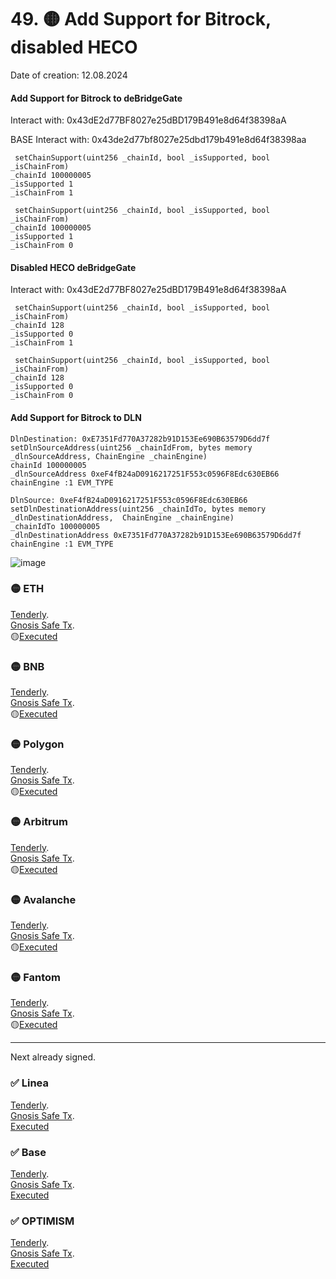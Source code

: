 



# 49. 🟡 Add Support for Bitrock, disabled HECO
Date of creation: 12.08.2024

#### Add Support for Bitrock to deBridgeGate
Interact with: 0x43dE2d77BF8027e25dBD179B491e8d64f38398aA

BASE Interact with: 0x43de2d77bf8027e25dbd179b491e8d64f38398aa

```
 setChainSupport(uint256 _chainId, bool _isSupported, bool _isChainFrom) 
_chainId 100000005
_isSupported 1
_isChainFrom 1
```
```
 setChainSupport(uint256 _chainId, bool _isSupported, bool _isChainFrom) 
_chainId 100000005
_isSupported 1
_isChainFrom 0
```

#### Disabled HECO deBridgeGate
Interact with: 0x43dE2d77BF8027e25dBD179B491e8d64f38398aA

```
 setChainSupport(uint256 _chainId, bool _isSupported, bool _isChainFrom) 
_chainId 128
_isSupported 0
_isChainFrom 1
```
```
 setChainSupport(uint256 _chainId, bool _isSupported, bool _isChainFrom) 
_chainId 128
_isSupported 0
_isChainFrom 0
```


####  Add Support for Bitrock to DLN

```
DlnDestination: 0xE7351Fd770A37282b91D153Ee690B63579D6dd7f
setDlnSourceAddress(uint256 _chainIdFrom, bytes memory _dlnSourceAddress, ChainEngine _chainEngine)
chainId 100000005
_dlnSourceAddress 0xeF4fB24aD0916217251F553c0596F8Edc630EB66
chainEngine :1 EVM_TYPE
```

```
DlnSource: 0xeF4fB24aD0916217251F553c0596F8Edc630EB66
setDlnDestinationAddress(uint256 _chainIdTo, bytes memory _dlnDestinationAddress,  ChainEngine _chainEngine)
_chainIdTo 100000005
_dlnDestinationAddress 0xE7351Fd770A37282b91D153Ee690B63579D6dd7f
chainEngine :1 EVM_TYPE
```

![image](https://github.com/user-attachments/assets/da99f7e2-e75a-4796-83c0-8e3723c9dd35)

### 🟡 ETH 
[Tenderly](https://dashboard.tenderly.co/public/safe/safe-apps/simulator/3d9ae9fa-99b2-4bdb-a741-d87d872cacb5).   
[Gnosis Safe Tx](https://app.safe.global/transactions/tx?id=multisig_0x6bec1faF33183e1Bc316984202eCc09d46AC92D5_0xb8ba0c56c8a7a301fb254ba5c0fdf89d903f5d752b1e92e0cc819ade452e3eda&safe=eth:0x6bec1faF33183e1Bc316984202eCc09d46AC92D5).   
🟡[Executed]()

### 🟡 BNB
[Tenderly](https://dashboard.tenderly.co/public/safe/safe-apps/simulator/edd32776-2f08-486c-bf42-94d5377b9a52).   
[Gnosis Safe Tx](https://app.safe.global/transactions/tx?id=multisig_0xA52842cD43fA8c4B6660E443194769531d45b265_0x70a9acb2ebd86d3def08080fabb66ef1fb365108e66e1e590b7e5c65d9cd7e96&safe=bnb:0xA52842cD43fA8c4B6660E443194769531d45b265).   
🟡[Executed]()

### 🟡 Polygon
[Tenderly](https://dashboard.tenderly.co/public/safe/safe-apps/simulator/45c5be3d-a0df-4126-8f6f-c421bb5d7273/logs).   
[Gnosis Safe Tx](https://app.safe.global/transactions/tx?id=multisig_0xA52842cD43fA8c4B6660E443194769531d45b265_0x4ecda20264e8a42b4e8e2ef8376330dbaedd5158129b14dd3cf34c81d67d918d&safe=matic:0xA52842cD43fA8c4B6660E443194769531d45b265).   
🟡[Executed]()

### 🟡 Arbitrum
[Tenderly](https://dashboard.tenderly.co/public/safe/safe-apps/simulator/ef305d68-12e5-4324-8c1d-8c7509b42a5c).   
[Gnosis Safe Tx](https://app.safe.global/transactions/tx?id=multisig_0xA52842cD43fA8c4B6660E443194769531d45b265_0x11de5d55b6f13a8c508b27e28add69a0aa4b057f31cf48bb86405625651ff673&safe=arb1:0xA52842cD43fA8c4B6660E443194769531d45b265).   
🟡[Executed]()

### 🟡 Avalanche
[Tenderly](https://dashboard.tenderly.co/public/safe/safe-apps/simulator/4c362e78-73ae-4380-90d2-719c55302891/logs).   
[Gnosis Safe Tx](https://app.safe.global/transactions/tx?id=multisig_0x8AC842e8f3be6BF67ccfdC87CE3F98D635008Ef0_0xbad605febe76219f71d980d50127a0f8aa992627adee20e45ee4b0d4c28a7648&safe=avax:0x8AC842e8f3be6BF67ccfdC87CE3F98D635008Ef0).   
🟡[Executed]()

### 🟡 Fantom
[Tenderly](https://dashboard.tenderly.co/yaro/dln-prod/simulator/69993098-240b-45f6-bb5b-c65b5e2c9326?sharedSimulation=true).   
[Gnosis Safe Tx](https://safe.fantom.network/transactions/tx?id=multisig_0xA52842cD43fA8c4B6660E443194769531d45b265_0xad096f94bd657a9c0801a4626b880075c4b761516b4a5525d2acd31c42ede26c&safe=ftm%3A0xA52842cD43fA8c4B6660E443194769531d45b265).   
🟡[Executed]()

------------------------------
Next already signed.   

### ✅ Linea
[Tenderly](https://dashboard.tenderly.co/shared/simulation/4e3942ad-38d8-4fe2-ada4-1732491d3dc8).   
[Gnosis Safe Tx](https://safe.linea.build/transactions/tx?id=multisig_0xA52842cD43fA8c4B6660E443194769531d45b265_0x57f067cfbd39c9a98a56bf2ffc98e21bb0f37f6e5189ea136e06958ecf4183b3&safe=linea:0xA52842cD43fA8c4B6660E443194769531d45b265).   
[Executed](https://lineascan.build/tx/0xc8f8b1d6ae84a00c4f7f1d5e462d67e8f8119b7d4fe5480da6576f395153b39c#eventlog)

### ✅ Base
[Tenderly](https://dashboard.tenderly.co/public/safe/safe-apps/simulator/ee0d9cda-fa86-4918-8fba-a7c1830d2edc).   
[Gnosis Safe Tx](https://app.safe.global/transactions/tx?id=multisig_0xF0A9d50F912D64D1105b276526e21881bF48A29e_0x0450cad72f99c0f1eee0d42254f1a67125ffd12839c6911749a328441871a98d&safe=base:0xF0A9d50F912D64D1105b276526e21881bF48A29e).   
[Executed](https://basescan.org/tx/0x8d60439009f27fb1ea2535d2f50b98a03e48da3e9f248affe9154d49b1c1cb2f#eventlog)

### ✅ OPTIMISM
[Tenderly](https://dashboard.tenderly.co/public/safe/safe-apps/simulator/7373e65c-a9c6-4fcc-b107-054cf3b67f78).   
[Gnosis Safe Tx](https://app.safe.global/transactions/tx?id=multisig_0xA52842cD43fA8c4B6660E443194769531d45b265_0x52366cbec9aaf8ef6a41d330ce8828ea89c3eeb54a984504d3a858c39370e193&safe=oeth:0xA52842cD43fA8c4B6660E443194769531d45b265).   
[Executed](https://optimistic.etherscan.io/tx/0xc329c9652a28ec571fec7ddaadba26f684b9f41fea05131a4e90d3330592a8a2#eventlog)


